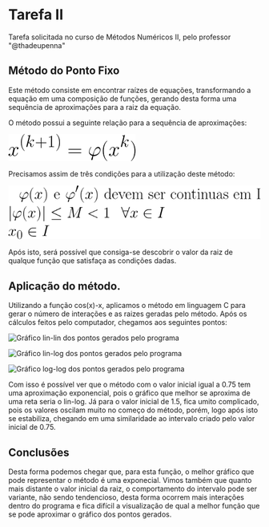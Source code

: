 # Tarefa II

Tarefa solicitada no curso de Métodos Numéricos II, pelo professor "@thadeupenna"

## Método do Ponto Fixo

Este método consiste em encontrar raízes de equações, transformando a equação em uma composição de funções, gerando desta forma uma sequência de aproximações para a raiz da equação.

O método possui a seguinte relação para a sequência de aproximações:

![Relação da sequência de aproximações](eq1.gif)

Precisamos assim de três condições para a utilização deste método:

![Condições do método](eq2.gif)

Após isto, será possível que consiga-se descobrir o valor da raiz de qualque função que satisfaça as condições dadas.


## Aplicação do método.

Utilizando a função cos(x)-x, aplicamos o método em linguagem C para gerar o número de interações e as raizes geradas pelo método. Após os cálculos feitos pelo computador, chegamos aos seguintes pontos:

![Gráfico lin-lin dos pontos gerados pelo programa](pflin-lin1.png)

![Gráfico lin-log dos pontos gerados pelo programa](pflin-log1.png)

![Gráfico log-log dos pontos gerados pelo programa](pflog-log1.png)

Com isso é possível ver que o método com o valor inicial igual a 0.75 tem uma aproximação exponencial, pois o gráfico que melhor se aproxima de uma reta seria o lin-log. Já para o valor inicial de 1.5, fica umito complicado, pois os valores oscilam muito no começo do método, porém, logo após isto se estabiliza, chegando em uma similaridade ao intervalo criado pelo valor inicial de 0.75.

## Conclusões

Desta forma podemos chegar que, para esta função, o melhor gráfico que pode representar o método é uma exponecial. Vimos também que quanto mais distante o valor inicial da raiz, o comportamento do intervalo pode ser variante, não sendo tendencioso, desta forma ocorrem mais interações dentro do programa e fica difícil a visualização de qual a melhor função que se pode aproximar o gráfico dos pontos gerados.
